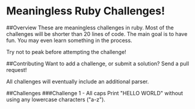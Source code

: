 # Meaningless Ruby Challenges!

##Overview
These are meaningless challenges in ruby. Most of the challenges will be shorter than 20 lines of code. The main goal is to have fun. You may even learn something in the process.

Try not to peak before attempting the challenge!

##Contributing
Want to add a challenge, or submit a solution? Send a pull request!

All challenges will eventually include an additional parser. 

##Challenges
###Challenge 1 - All caps
Print "HELLO WORLD" without using any lowercase characters ("a-z"). 
